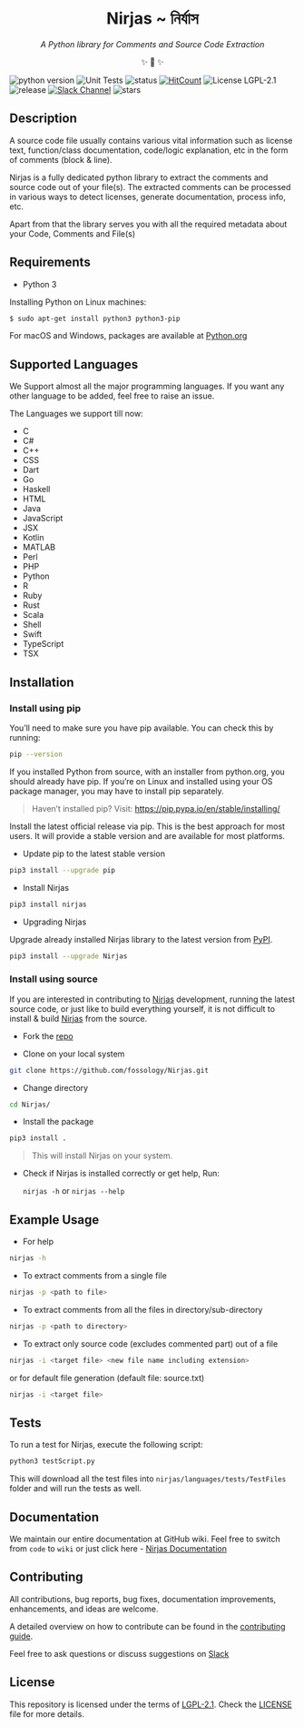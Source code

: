 <h1 align="center">Nirjas ~ নির্যাস</h1>

<p align="center"><i>A Python library for Comments and Source Code Extraction</i></p>

<p align="center">✨ 🍰 ✨</p>

<p align="center">
    
![python version](https://img.shields.io/badge/Python-v3%2B-blue)
![Unit Tests](https://github.com/fossology/Nirjas/workflows/Unit%20Tests/badge.svg)
![status](https://img.shields.io/pypi/status/Nirjas)
[![HitCount](http://hits.dwyl.com/fossology/Nirjas.svg)](http://hits.dwyl.com/fossology/Nirjas)
![License LGPL-2.1](https://img.shields.io/github/license/fossology/nirjas)
![release](https://img.shields.io/github/v/release/fossology/Nirjas)
[![Slack Channel](https://img.shields.io/badge/slack-fossology-blue.svg?longCache=true&logo=slack)](https://join.slack.com/t/fossology/shared_invite/enQtNzI0OTEzMTk0MjYzLTYyZWQxNDc0N2JiZGU2YmI3YmI1NjE4NDVjOGYxMTVjNGY3Y2MzZmM1OGZmMWI5NTRjMzJlNjExZGU2N2I5NGY)
![stars](https://img.shields.io/github/stars/fossology/nirjas?style=social)

</p>

## Description

A source code file usually contains various vital information such as license text, function/class documentation, code/logic explanation, etc in the form of comments (block & line). 

Nirjas is a fully dedicated python library to extract the comments and source code out of your file(s). The extracted comments can be processed in various ways to detect licenses, generate documentation, process info, etc.

Apart from that the library serves you with all the required metadata about your Code, Comments and File(s)

## Requirements
- Python 3

Installing Python on Linux machines:

```sh
$ sudo apt-get install python3 python3-pip 
```

For macOS and Windows, packages are available at [Python.org](https://www.python.org/downloads/)

## Supported Languages

We Support almost all the major programming languages. If you want any other language to be added, feel free to raise an issue.

The Languages we support till now:

- C
- C#
- C++
- CSS
- Dart
- Go
- Haskell
- HTML
- Java
- JavaScript
- JSX
- Kotlin
- MATLAB
- Perl
- PHP
- Python
- R
- Ruby
- Rust
- Scala
- Shell
- Swift
- TypeScript
- TSX

## Installation

### Install using pip

You’ll need to make sure you have pip available. You can check this by running:
```sh
pip --version
```

If you installed Python from source, with an installer from python.org, you should already have pip. If you’re on Linux and installed using your OS package manager, you may have to install pip separately.

> Haven’t installed pip? Visit: [https://pip.pypa.io/en/stable/installing/ ](https://pip.pypa.io/en/stable/installing/ )

Install the latest official release via pip. This is the best approach for most users. It will provide a stable version and are available for most platforms.

* Update pip to the latest stable version

```sh
pip3 install --upgrade pip
```

* Install Nirjas

```sh
pip3 install nirjas
```
- Upgrading Nirjas

Upgrade already installed Nirjas library to the latest version from [PyPI](https://pypi.org/).

```sh
pip3 install --upgrade Nirjas
```

### Install using source 

If you are interested in contributing to [Nirjas](https://github.com/fossology/Nirjas) development, running the latest source code, or just like to build everything yourself, it is not difficult to install & build [Nirjas](https://github.com/fossology/Nirjas) from the source. 

* Fork the [repo](https://github.com/fossology/Nirjas)

* Clone on your local system

```sh
git clone https://github.com/fossology/Nirjas.git 
```

* Change directory

```sh
cd Nirjas/
```

* Install the package

```sh
pip3 install .
```

> This will install Nirjas on your system. 


* Check if Nirjas is installed correctly or get help, Run:

    `nirjas -h` or `nirjas --help`

## Example Usage

- For help

```sh
nirjas -h
```

- To extract comments from a single file

```sh
nirjas -p <path to file>
```

- To extract comments from all the files in directory/sub-directory

```sh
nirjas -p <path to directory>
```

- To extract only source code (excludes commented part) out of a file

```sh
nirjas -i <target file> <new file name including extension>
```

or for default file generation (default file: source.txt)

```sh
nirjas -i <target file>
```

## Tests

To run a test for Nirjas, execute the following script:

```sh
python3 testScript.py
```
This will download all the test files into `nirjas/languages/tests/TestFiles` folder and will run the tests as well.

## Documentation

We maintain our entire documentation at GitHub wiki.
Feel free to switch from `code` to `wiki` or just click here - [Nirjas Documentation](https://github.com/fossology/Nirjas/wiki)


## Contributing 

All contributions, bug reports, bug fixes, documentation improvements, enhancements, and ideas are welcome.

A detailed overview on how to contribute can be found in the [contributing guide](/CONTRIBUTING.md). 

Feel free to ask questions or discuss suggestions on [Slack](https://fossology.slack.com/)

## License
This repository is licensed under the terms of [LGPL-2.1](/LICENSE). Check the [LICENSE](/LICENSE) file for more details.
